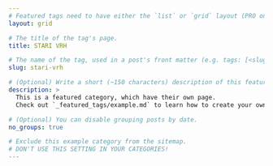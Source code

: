 ```yaml
---
# Featured tags need to have either the `list` or `grid` layout (PRO only).
layout: grid

# The title of the tag's page.
title: STARI VRH

# The name of the tag, used in a post's front matter (e.g. tags: [<slug>]).
slug: stari-vrh

# (Optional) Write a short (~150 characters) description of this featured tag.
description: >
  This is a featured category, which have their own page.
  Check out `_featured_tags/example.md` to learn how to create your own.

# (Optional) You can disable grouping posts by date.
no_groups: true

# Exclude this example category from the sitemap.
# DON'T USE THIS SETTING IN YOUR CATEGORIES!
---
```

